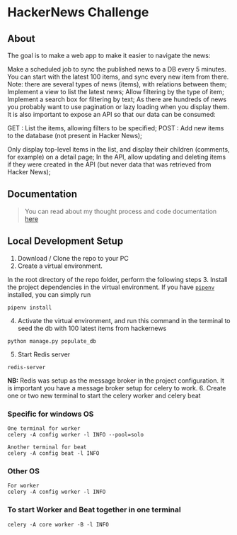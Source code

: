 # HackerNews Challenge
## About
The goal is to make a web app to make it easier to navigate the news:

Make a scheduled job to sync the published news to a DB every 5 minutes. You can start with the latest 100 items, and sync every new item from there. Note: there are several types of news (items), with relations between them;
Implement a view to list the latest news;
Allow filtering by the type of item;
Implement a search box for filtering by text;
As there are hundreds of news you probably want to use pagination or lazy loading when you display them.
It is also important to expose an API so that our data can be consumed:

GET  : List the items, allowing filters to be specified;
POST  : Add new items to the database (not present in Hacker News);

Only display top-level items in the list, and display their children (comments, for example) on a detail page;
In the API, allow updating and deleting items if they were created in the API (but never data that was retrieved from Hacker News);
## Documentation
> You can read about my thought process and code documentation [here](/docs/)

## Local Development Setup
1. Download / Clone the repo to your PC
2. Create a virtual environment.

In the root directory of the repo folder, perform the following steps
3. Install the project dependencies in the virtual environment.
If you have [`pipenv`](https://pipenv.pypa.io/en/latest/) installed, you can simply run
```
pipenv install
```
4. Activate the virtual environment, and run this command in the terminal to seed the db with 100 latest items from hackernews
```
python manage.py populate_db
```
5. Start Redis server
```
redis-server
```

**NB:** Redis was setup as the message broker in the project configuration. It is important you have a message broker setup for celery to work.
6. Create one or two new terminal to start the celery worker and celery beat
### Specific for  windows OS
```
One terminal for worker
celery -A config worker -l INFO --pool=solo

Another terminal for beat
celery -A config beat -l INFO
```

### Other OS
```
For worker
celery -A config worker -l INFO
```

### To start Worker and Beat together in one terminal
```
celery -A core worker -B -l INFO
```